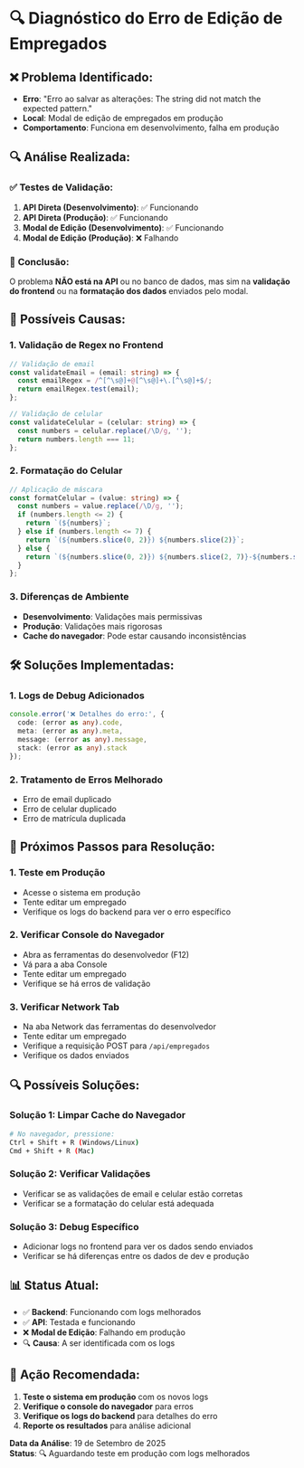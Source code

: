 # 🔍 Diagnóstico do Erro de Edição de Empregados

## ❌ **Problema Identificado:**
- **Erro**: "Erro ao salvar as alterações: The string did not match the expected pattern."
- **Local**: Modal de edição de empregados em produção
- **Comportamento**: Funciona em desenvolvimento, falha em produção

## 🔍 **Análise Realizada:**

### ✅ **Testes de Validação:**
1. **API Direta (Desenvolvimento)**: ✅ Funcionando
2. **API Direta (Produção)**: ✅ Funcionando
3. **Modal de Edição (Desenvolvimento)**: ✅ Funcionando
4. **Modal de Edição (Produção)**: ❌ Falhando

### 🎯 **Conclusão:**
O problema **NÃO está na API** ou no banco de dados, mas sim na **validação do frontend** ou na **formatação dos dados** enviados pelo modal.

## 🔧 **Possíveis Causas:**

### 1. **Validação de Regex no Frontend**
```typescript
// Validação de email
const validateEmail = (email: string) => {
  const emailRegex = /^[^\s@]+@[^\s@]+\.[^\s@]+$/;
  return emailRegex.test(email);
};

// Validação de celular
const validateCelular = (celular: string) => {
  const numbers = celular.replace(/\D/g, '');
  return numbers.length === 11;
};
```

### 2. **Formatação do Celular**
```typescript
// Aplicação de máscara
const formatCelular = (value: string) => {
  const numbers = value.replace(/\D/g, '');
  if (numbers.length <= 2) {
    return `(${numbers}`;
  } else if (numbers.length <= 7) {
    return `(${numbers.slice(0, 2)}) ${numbers.slice(2)}`;
  } else {
    return `(${numbers.slice(0, 2)}) ${numbers.slice(2, 7)}-${numbers.slice(7, 11)}`;
  }
};
```

### 3. **Diferenças de Ambiente**
- **Desenvolvimento**: Validações mais permissivas
- **Produção**: Validações mais rigorosas
- **Cache do navegador**: Pode estar causando inconsistências

## 🛠️ **Soluções Implementadas:**

### 1. **Logs de Debug Adicionados**
```typescript
console.error('❌ Detalhes do erro:', {
  code: (error as any).code,
  meta: (error as any).meta,
  message: (error as any).message,
  stack: (error as any).stack
});
```

### 2. **Tratamento de Erros Melhorado**
- Erro de email duplicado
- Erro de celular duplicado
- Erro de matrícula duplicada

## 🧪 **Próximos Passos para Resolução:**

### 1. **Teste em Produção**
- Acesse o sistema em produção
- Tente editar um empregado
- Verifique os logs do backend para ver o erro específico

### 2. **Verificar Console do Navegador**
- Abra as ferramentas do desenvolvedor (F12)
- Vá para a aba Console
- Tente editar um empregado
- Verifique se há erros de validação

### 3. **Verificar Network Tab**
- Na aba Network das ferramentas do desenvolvedor
- Tente editar um empregado
- Verifique a requisição POST para `/api/empregados`
- Verifique os dados enviados

## 🔍 **Possíveis Soluções:**

### **Solução 1: Limpar Cache do Navegador**
```bash
# No navegador, pressione:
Ctrl + Shift + R (Windows/Linux)
Cmd + Shift + R (Mac)
```

### **Solução 2: Verificar Validações**
- Verificar se as validações de email e celular estão corretas
- Verificar se a formatação do celular está adequada

### **Solução 3: Debug Específico**
- Adicionar logs no frontend para ver os dados sendo enviados
- Verificar se há diferenças entre os dados de dev e produção

## 📊 **Status Atual:**
- ✅ **Backend**: Funcionando com logs melhorados
- ✅ **API**: Testada e funcionando
- ❌ **Modal de Edição**: Falhando em produção
- 🔍 **Causa**: A ser identificada com os logs

## 🎯 **Ação Recomendada:**
1. **Teste o sistema em produção** com os novos logs
2. **Verifique o console do navegador** para erros
3. **Verifique os logs do backend** para detalhes do erro
4. **Reporte os resultados** para análise adicional

**Data da Análise**: 19 de Setembro de 2025  
**Status**: 🔍 Aguardando teste em produção com logs melhorados


